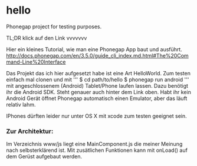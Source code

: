 hello
=====

Phonegap project for testing purposes.

TL;DR klick auf den Link vvvvvvv

Hier ein kleines Tutorial, wie man eine Phonegap App baut und ausführt.
http://docs.phonegap.com/en/3.5.0/guide_cli_index.md.html#The%20Command-Line%20Interface

Das Projekt das ich hier aufgesetzt habe ist eine Art HelloWorld. Zum testen einfach mal clonen und mit
'''
  $ cd path/to/hello
  $ phonegap run android
'''
mit angeschlossenem (Android) Tablet/Phone laufen lassen. Dazu benötigt ihr die Android SDK. Steht genauer auch hinter dem Link oben. Habt ihr kein Android Gerät öffnet Phonegap automatisch einen Emulator, aber das läuft relativ lahm.

IPhones dürften leider nur unter OS X mit xcode zum testen geeignet sein.

### Zur Architektur:
Im Verzeichnis www/js liegt eine MainComponent.js die meiner Meinung nach selbsterklärend ist. Mit zusätlichen Funktionen kann mit onLoad() auf dem Gerüst aufgebaut werden.
